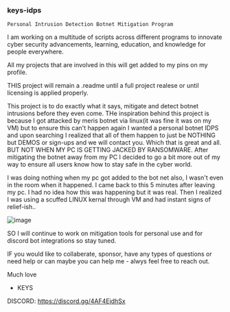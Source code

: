 ### keys-idps

``Personal Intrusion Detection Botnet Mitigation Program``


I am working on a multitude of scripts across different programs to innovate cyber security advancements, learning, education, and knowledge for people everywhere.

All my projects that are involved in this will get added to my pins on my profile. 

THIS project will remain a .readme until a full project realese or until licensing is applied properly.



This project is to do exactly what it says, mitigate and detect botnet intrusions before they even come. THe inspiration behind this project is because I got attacked by meris botnet via linux(it was fine it was on my VM) but to ensure this can't happen again I wanted a personal botnet IDPS and upon searching I realized that all of them happen to just be NOTHING but DEMOS or sign-ups and we will contact you. Which that is great and all. BUT NOT WHEN MY PC IS GETTING JACKED BY RANSOMWARE.
After mitigating the botnet away from my PC I decided to go a bit more out of my way to ensure all users know how to stay safe in the cyber world. 

I was doing nothing when my pc got added to the bot net also, I wasn't even in the room when it happened. I came back to this 5 minutes after leaving my pc. I had no idea how this was happening but it was real. Then I realized I was using a scuffed LINUX kernal through VM and had instant signs of relief-ish.. 

![image](https://github.com/Ceilo/keys-idps/assets/49612041/98d972c0-c49b-410c-94a3-b2d4045999ba)



SO I will continue to work on mitigation tools for personal use and for discord bot integrations so stay tuned. 

IF you would like to collaberate, sponsor, have any types of questions or need help or can maybe you can help me - alwys feel free to reach out. 


Much love 

- KEYS


DISCORD: https://discord.gg/4AF4EjdhSx
